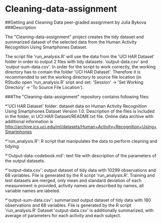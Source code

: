 # Cleaning-data-assignment

##Getting and Cleaning Data peer-graded assignment by Julia Bykova
###Description

The "Cleaning-data-assignment" project creates the tidy dataset and summarized dataset of the selected data from the Human Activity Recognition Using Smartphones Dataset.

The script file 'run_analysis.R' will use the data from the 'UCI HAR Dataset' folder in order to output 2 files with tidy datasets: 'output-data.csv' and 'output-sum-data.csv'. In order for the script to work correctly, the working directory has to contain the folder 'UCI HAR Dataset'. Therefore it is recommended to set the working directory to source file location (in RStudio open 'run_analysis.R' sript and set: 'Session' -> 'Set Working Directory' -> 'To Source File Location').

###The "Cleaning-data-assignment" repository contains following files:

*'UCI HAR Dataset' folder:
	dataset data on Human Activity Recognition Using Smartphones Dataset Version 1.0.
	Description of the files is included in the folder, in UCI HAR Dataset/README.txt file.
	Online data archive with additional information is http://archive.ics.uci.edu/ml/datasets/Human+Activity+Recognition+Using+Smartphones

*'run_analysis.R':
	R script that manipulates the data to perform cleaning and tidying.

*'Output-data-codebook.md':
	text file with description of the parameters of the output datasets.
	
*'output-data.csv':
	output dataset of tidy data with 10299 observations and 68 variables.
	File is generated by the R script 'run_analysis.R'.
	Training and test datasets are merged, only mean and standard deviation of each measurement is provided, activity names are described by names, all variable names are labeled.

*'output-sum-data.csv':
	summarized output dataset of tidy data with 180 observations and 68 variables.
	File is generated by the R script 'run_analysis.R'
	Dataset 'output-data.csv' is additionally summarized, with average of parameters for each activity and each subject.
	
